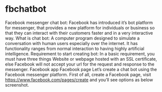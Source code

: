 # fbchatbot
Facebook messenger chat bot: Facebook has introduced it’s bot platform for messenger, that provides a new platform for individuals or business so that they can interact with their customers faster and in a very interactive way.  What is chat bot: A computer program designed to simulate a conversation with human users  especially over the internet. It has functionality ranges from normal interaction to having highly artificial intelligence.  Requirement to start creating bot: In a basic requirement, you must have three things  Website or webpage hosted with an SSL certificate, else Facebook will not accept your url for the request and response to the messenger. Facebook app Facebook page Let’s create a chat bot using the Facebook messenger platform.  First of all, create a Facebook page, visit https://www.facebook.com/pages/create and you’ll see options as below screenshot.
